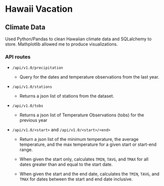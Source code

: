 # Hawaii Vacation

## Climate Data
Used Python/Pandas to clean Hawaiian climate data and SQLalchemy to store. Mathplotlib allowed me to produce visualizations.

### API routes

* `/api/v1.0/precipitation`

  * Query for the dates and temperature observations from the last year.

* `/api/v1.0/stations`

  * Returns a json list of stations from the dataset.

* `/api/v1.0/tobs`

  * Returns a json list of Temperature Observations (tobs) for the previous year

* `/api/v1.0/<start>` and `/api/v1.0/<start>/<end>`

  * Return a json list of the minimum temperature, the average temperature, and the max temperature for a given start or start-end range.

  * When given the start only, calculates `TMIN`, `TAVG`, and `TMAX` for all dates greater than and equal to the start date.

  * When given the start and the end date, calculates the `TMIN`, `TAVG`, and `TMAX` for dates between the start and end date inclusive.

